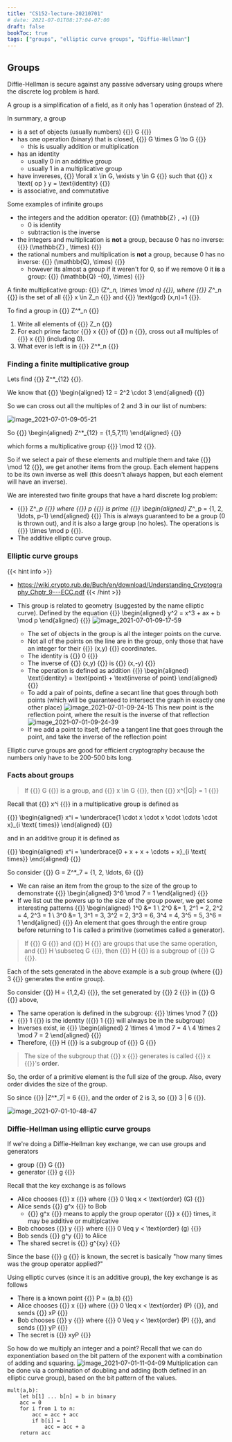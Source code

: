```yaml
---
title: "CS152-lecture-20210701"
# date: 2021-07-01T08:17:04-07:00
draft: false
bookToc: true
tags: ["groups", "elliptic curve groups", "Diffie-Hellman"]
---
```


## Groups

Diffie-Hellman is secure against any passive adversary using groups where the discrete log problem is hard.

A group is a simplification of a field, as it only has 1 operation (instead of 2).

In summary, a group

- is a set of objects (usually numbers) {{<k>}} G {{</k>}}
- has one operation (binary) that is closed, {{<k>}} G \times G \to G {{</k>}}
    - this is usually addition or multiplication
- has an identity
    - usually 0 in an additive group
    - usually 1 in a multiplicative group
- have invereses, {{<k>}} \forall x \in G, \exists y \in G {{</k>}} such
that {{<k>}} x \text{ op } y = \text{identity}   {{</k>}}
- is associative, and commutative

Some examples of infinite groups

- the integers and the addition operator: {{<k>}} (\mathbb{Z} , +) {{</k>}}
    - 0 is identity
    - subtraction is the inverse
- the integers and multiplication is **not** a group, because 0 has no inverse: {{<k>}} (\mathbb{Z} , \times) {{</k>}}
- the rational numbers and multiplication is **not** a group, because 0 has no inverse: {{<k>}} (\mathbb{Q}, \times)  {{</k>}}
    - however its almost a group if it weren't for 0, so if we remove 0 it **is** a group: {{<k>}} (\mathbb{Q} -\{0\}, \times) {{</k>}}

A finite multiplicative group: {{<k>}} (Z^*_n, \times \mod n) {{</k>}}, where {{<k>}} Z^*_n {{</k>}} is the set of all {{<k>}} x \in Z_n {{</k>}} and {{<k>}} \text{gcd} (x,n)=1 {{</k>}}.

To find a group in {{<k>}} Z^*_n {{</k>}}

1. Write all elements of {{<k>}} Z_n {{</k>}}
2. For each prime factor {{<k>}} x {{</k>}} of {{<k>}} n {{</k>}}, cross out all multiples of {{<k>}} x {{</k>}} (including 0).
3. What ever is left is in {{<k>}} Z^*_n {{</k>}}

### Finding a finite multiplicative group

Lets find {{<k>}} Z^*_{12} {{</k>}}.

We know that
{{<k display>}}
\begin{aligned}
    12 = 2^2 \cdot 3
\end{aligned}
{{</k>}}

So we can cross out all the multiples of 2 and 3 in our list of numbers:

![image_2021-07-01-09-05-21](/notes/image_2021-07-01-09-05-21.png)

So 
{{<k display>}}
\begin{aligned}
    Z^*_{12} = \{1,5,7,11\}
\end{aligned}
{{</k>}}

which forms a multiplicative group {{<k>}} \mod 12 {{</k>}}.

So if we select a pair of these elements and multiple them and take {{<k>}} \mod 12 {{</k>}}, we get another items from the group.
Each element happens to be its own inverse as well (this doesn't always happen, but each element will have an inverse).

We are interested two finite groups that have a hard discrete log problem:

- {{<k>}} Z^*_p {{</k>}} where {{<k>}} p {{</k>}} is prime
{{<k display>}}
\begin{aligned}
    Z^*_p = \{1, 2, \ldots, p-1\}
\end{aligned}
{{</k>}}
This is always guaranteed to be a group (0 is thrown out), and it is also a large group (no holes).
The operations is {{<k>}} \times \mod p {{</k>}}.
- The additive elliptic curve group.

### Elliptic curve groups

{{< hint info >}}
- https://wiki.crypto.rub.de/Buch/en/download/Understanding_Cryptography_Chptr_9---ECC.pdf
{{< /hint >}}

- This group is related to geometry (suggested by the name elliptic curve).
Defined by the equation
{{<k display>}}
\begin{aligned}
    y^2 = x^3 + ax + b \mod p
\end{aligned}
{{</k>}}
![image_2021-07-01-09-17-59](/notes/image_2021-07-01-09-17-59.png)
    - The set of objects in the group is all the integer points on the curve.
    - Not all of the points on the line are in the group, only those that have an integer for their {{<k>}} (x,y) {{</k>}} coordinates.
    - The identity is {{<k>}} 0 {{</k>}}
    - The inverse of {{<k>}} (x,y) {{</k>}} is {{<k>}} (x,-y) {{</k>}}
    - The operation is defined as addition
    {{<k display>}}
    \begin{aligned}
        \text{identity} = \text{point} + \text{inverse of point}
    \end{aligned}
    {{</k>}}
    - To add a pair of points, define a secant line that goes through both points (which will be guaranteed to intersect the graph in exactly one other place)
    ![image_2021-07-01-09-24-15](/notes/image_2021-07-01-09-24-15.png)
    This new point is the reflection point, where the result is the inverse of that reflection
    ![image_2021-07-01-09-24-39](/notes/image_2021-07-01-09-24-39.png)
    - If we add a point to itself, define a tangent line that goes through the point, and take the inverse of the reflection point

Elliptic curve groups are good for efficient cryptography because the numbers only have to be 200-500 bits long.

### Facts about groups

> If {{<k>}} G {{</k>}} is a group, and {{<k>}} x \in G {{</k>}}, then {{<k>}} x^{|G|} = 1 {{</k>}}

Recall that {{<k>}} x^i {{</k>}} in a multiplicative group is defined as

{{<k display>}}
\begin{aligned}
    x^i = \underbrace{1 \cdot x \cdot x \cdot \cdots \cdot x}_{i \text{ times}}
\end{aligned}
{{</k>}}

and in an additive group it is defined as

{{<k display>}}
\begin{aligned}
    x^i = \underbrace{0 + x + x + \cdots + x}_{i \text{ times}}
\end{aligned}
{{</k>}}

So consider {{<k>}} G = Z^*_7 = \{1, 2, \ldots, 6\} {{</k>}}

- We can raise an item from the group to the size of the group to demonstrate
{{<k display>}}
\begin{aligned}
    3^6 \mod 7 = 1
\end{aligned}
{{</k>}}
- If we list out the powers up to the size of the group power, we get some interesting patterns
{{<k display>}}
\begin{aligned}
    1^0 &= 1 \\
    2^0 &= 1, 2^1 = 2, 2^2 = 4, 2^3 = 1 \\
    3^0 &= 1, 3^1 = 3, 3^2 = 2, 3^3 = 6, 3^4 = 4, 3^5 = 5, 3^6 = 1
\end{aligned}
{{</k>}}
An element that goes through the entire group before returning to 1 is called a primitive (sometimes called a generator).

> If {{<k>}} G {{</k>}} and {{<k>}} H {{</k>}} are groups that use the same operation, and {{<k>}} H \subseteq G {{</k>}}, then {{<k>}} H {{</k>}} is a subgroup of {{<k>}} G {{</k>}}.

Each of the sets generated in the above example is a sub group (where {{<k>}} 3 {{</k>}} generates the entire group).

So consider {{<k>}} H = \{1,2,4\} {{</k>}}, the set generated by {{<k>}} 2 {{</k>}} in {{<k>}} G {{</k>}} above,

- The same operation is defined in the subgroup: {{<k>}} \times \mod 7 {{</k>}}
- {{<k>}} 1 {{</k>}} is the identity ({{<k>}} 1 {{</k>}} will always be in the subgroup)
- Inverses exist, ie
{{<k display>}}
\begin{aligned}
    2 \times 4 \mod 7 = 4 \\
    4 \times 2 \mod 7 = 2
\end{aligned}
{{</k>}}
- Therefore, {{<k>}} H {{</k>}} is a subgroup of {{<k>}} G {{</k>}}

> The size of the subgroup that {{<k>}} x {{</k>}} generates is called {{<k>}} x {{</k>}}'s **order**.

So, the order of a primitive element is the full size of the group.
Also, every order divides the size of the group.

So since {{<k>}} |Z^*_7| = 6 {{</k>}}, and the order of 2 is 3, so {{<k>}} 3 | 6 {{</k>}}.

![image_2021-07-01-10-48-47](/notes/image_2021-07-01-10-48-47.png)

### Diffie-Hellman using elliptic curve groups

If we're doing a Diffie-Hellman key exchange, we can use groups and generators

- group {{<k>}} G {{</k>}}
- generator {{<k>}} g {{</k>}}

Recall that the key exchange is as follows

- Alice chooses {{<k>}} x {{</k>}} where {{<k>}} 0 \leq x < \text{order} (G) {{</k>}}
- Alice sends {{<k>}} g^x {{</k>}} to Bob
    - {{<k>}} g^x {{</k>}} means to apply the group operator {{<k>}} x {{</k>}} times, it may be additive or multiplcative
- Bob chooses {{<k>}} y {{</k>}} where {{<k>}} 0 \leq y < \text{order} (g) {{</k>}}
- Bob sends {{<k>}} g^y {{</k>}} to Alice
- The shared secret is {{<k>}} g^{xy} {{</k>}}

Since the base {{<k>}} g {{</k>}} is known, the secret is basically "how many times was the group operator applied?"

Using elliptic curves (since it is an additive group), the key exchange is as follows

- There is a known point {{<k>}} P = (a,b) {{</k>}}
- Alice chooses {{<k>}} x {{</k>}} where {{<k>}} 0 \leq x < \text{order} (P) {{</k>}}, and sends {{<k>}} xP {{</k>}}
- Bob chooses {{<k>}} y {{</k>}} where {{<k>}} 0 \leq y < \text{order} (P) {{</k>}}, and sends {{<k>}} yP {{</k>}}
- The secret is {{<k>}} xyP {{</k>}}

So how do we multiply an integer and a point?
Recall that we can do exponentiation based on the bit pattern of the exponent with a combination of adding and squaring.
![image_2021-07-01-11-04-09](/notes/image_2021-07-01-11-04-09.png)
Multiplication can be done via a combination of doubling and adding (both defined in an elliptic curve group), based on the bit pattern of the values.

```
mult(a,b):
    let b[1] ... b[n] = b in binary
    acc = 0
    for i from 1 to n:
        acc = acc + acc
        if b[i] = 1
            acc = acc + a
    return acc
```

